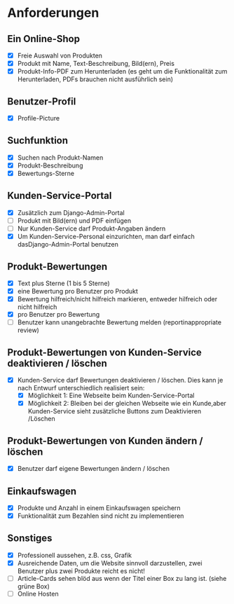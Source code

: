 # Anforderungen
## Ein Online-Shop
- [x] Freie Auswahl von Produkten
- [x] Produkt mit Name, Text-Beschreibung, Bild(ern), Preis
- [x] Produkt-Info-PDF zum Herunterladen (es geht um die Funktionalität zum Herunterladen, PDFs brauchen nicht ausführlich sein)

## Benutzer-Profil
- [x] Profile-Picture

## Suchfunktion

- [x] Suchen nach Produkt-Namen
- [x] Produkt-Beschreibung
- [x] Bewertungs-Sterne

## Kunden-Service-Portal

- [x] Zusätzlich zum Django-Admin-Portal
- [ ] Produkt mit Bild(ern) und PDF einfügen
- [ ] Nur Kunden-Service darf Produkt-Angaben ändern
- [x] Um Kunden-Service-Personal einzurichten, man darf einfach dasDjango-Admin-Portal benutzen

## Produkt-Bewertungen

- [x] Text plus Sterne (1 bis 5 Sterne)
- [x] eine Bewertung pro Benutzer pro Produkt
- [x] Bewertung hilfreich/nicht hilfreich markieren, entweder hilfreich oder nicht hilfreich
- [x] pro Benutzer pro Bewertung
- [ ] Benutzer kann unangebrachte Bewertung melden (reportinappropriate review)

## Produkt-Bewertungen von Kunden-Service deaktivieren / löschen
- [x] Kunden-Service darf Bewertungen deaktivieren / löschen. Dies kann je nach Entwurf unterschiedlich realisiert sein:
	- [x] Möglichkeit 1: Eine Webseite beim Kunden-Service-Portal
	- [x] Möglichkeit 2: Bleiben bei der gleichen Webseite wie ein Kunde,aber Kunden-Service sieht zusätzliche Buttons zum Deaktivieren /Löschen

## Produkt-Bewertungen von Kunden ändern / löschen

- [x] Benutzer darf eigene Bewertungen ändern / löschen

## Einkaufswagen

- [x] Produkte und Anzahl in einem Einkaufswagen speichern
- [x] Funktionalität zum Bezahlen sind nicht zu implementieren

## Sonstiges

- [x] Professionell aussehen, z.B. css, Grafik
- [x] Ausreichende Daten, um die Website sinnvoll darzustellen, zwei Benutzer plus zwei Produkte reicht es nicht!
- [ ] Article-Cards sehen blöd aus wenn der Titel einer Box zu lang ist. (siehe grüne Box)
- [ ] Online Hosten
